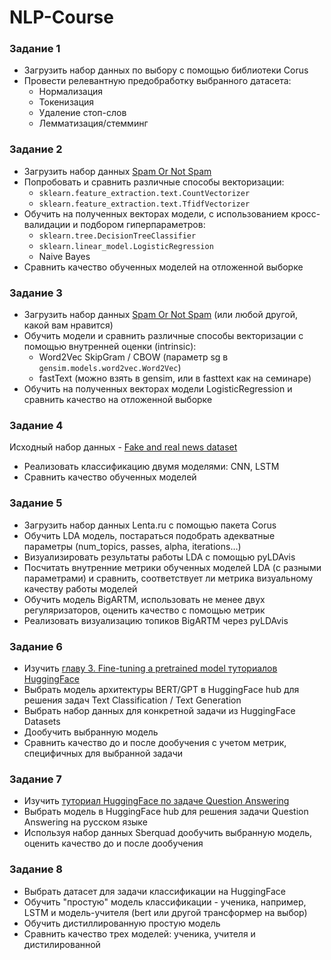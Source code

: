 # NLP-Course
### Задание 1
- Загрузить набор данных по выбору с помощью библиотеки Corus
- Провести релевантную предобработку выбранного датасета:
  - Нормализация
  - Токенизация
  - Удаление стоп-слов
  - Лемматизация/стемминг

 ### Задание 2
- Загрузить набор данных [Spam Or Not Spam](https://www.kaggle.com/datasets/ozlerhakan/spam-or-not-spam-dataset)
- Попробовать и сравнить различные способы векторизации:
  - `sklearn.feature_extraction.text.CountVectorizer`
  - `sklearn.feature_extraction.text.TfidfVectorizer`
- Обучить на полученных векторах модели, с использованием кросс-валидации и подбором гиперпараметров:
  - `sklearn.tree.DecisionTreeClassifier`
  - `sklearn.linear_model.LogisticRegression`
  - Naive Bayes
- Сравнить качество обученных моделей на отложенной выборке

### Задание 3
- Загрузить набор данных [Spam Or Not Spam](https://www.kaggle.com/datasets/ozlerhakan/spam-or-not-spam-dataset) (или любой другой, какой вам нравится)
- Обучить модели и сравнить различные способы векторизации с помощью внутренней оценки (intrinsic):
  - Word2Vec SkipGram / CBOW (параметр sg в `gensim.models.word2vec.Word2Vec`)
  - fastText (можно взять в gensim, или в fasttext как на семинаре)
- Обучить на полученных векторах модели LogisticRegression и сравнить качество на отложенной выборке

### Задание 4
Исходный набор данных - [Fake and real news dataset](https://www.kaggle.com/datasets/clmentbisaillon/fake-and-real-news-dataset)

- Реализовать классификацию двумя моделями: CNN, LSTM
- Сравнить качество обученных моделей

### Задание 5
- Загрузить набор данных Lenta.ru с помощью пакета Corus
- Обучить LDA модель, постараться подобрать адекватные параметры (num_topics, passes, alpha, iterations…)
- Визуализировать результаты работы LDA с помощью pyLDAvis
- Посчитать внутренние метрики обученных моделей LDA (с разными параметрами) и сравнить, соответствует ли метрика визуальному качеству работы моделей
- Обучить модель BigARTM, использовать не менее двух регуляризаторов, оценить качество с помощью метрик
- Реализовать визуализацию топиков BigARTM через pyLDAvis

### Задание 6
- Изучить [главу 3. Fine-tuning a pretrained model туториалов HuggingFace](https://huggingface.co/learn/nlp-course/chapter3/1)
- Выбрать модель архитектуры BERT/GPT в HuggingFace hub для решения задач Text Classification / Text Generation
- Выбрать набор данных для конкретной задачи из HuggingFace Datasets
- Дообучить выбранную модель
- Сравнить качество до и после дообучения с учетом метрик, специфичных для выбранной задачи

### Задание 7
- Изучить [туториал HuggingFace по задаче Question Answering](https://huggingface.co/learn/nlp-course/chapter7/7?fw=pt)
- Выбрать модель в HuggingFace hub для решения задачи Question Answering на русском языке
- Используя набор данных Sberquad дообучить выбранную модель, оценить качество до и после дообучения

### Задание 8
- Выбрать датасет для задачи классификации на HuggingFace
- Обучить "простую" модель классификации - ученика, например, LSTM и модель-учителя (bert или другой трансформер на выбор)
- Обучить дистиллированную простую модель
- Сравнить качество трех моделей: ученика, учителя и дистилированной
